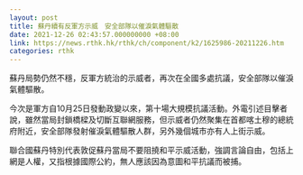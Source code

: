 ```yaml
---
layout: post
title: 蘇丹續有反軍方示威　安全部隊以催淚氣體驅散
date: 2021-12-26 02:43:57.000000000 +08:00
link: https://news.rthk.hk/rthk/ch/component/k2/1625986-20211226.htm
categories: rthk
---
```


蘇丹局勢仍然不穩，反軍方統治的示威者，再次在全國多處抗議，安全部隊以催淚氣體驅散。

今次是軍方自10月25日發動政變以來，第十場大規模抗議活動。外電引述目擊者說，雖然當局封鎖橋樑及切斷互聯網服務，但示威者仍然聚集在首都喀土穆的總統府附近，安全部隊發射催淚氣體驅散人群，另外幾個城市亦有人上街示威。

聯合國蘇丹特別代表敦促蘇丹當局不要阻撓和平示威活動，強調言論自由，包括上網是人權，又指根據國際公約，無人應該因為意圖和平抗議而被捕。
